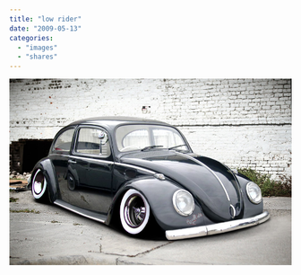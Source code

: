 ```yaml
---
title: "low rider"
date: "2009-05-13"
categories: 
  - "images"
  - "shares"
---
```


![](images/4wnP83SaFnfjcbg3kuRiKjleo1_1280.jpg)
